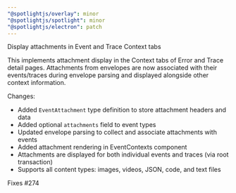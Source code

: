 ```yaml
---
"@spotlightjs/overlay": minor
"@spotlightjs/spotlight": minor
"@spotlightjs/electron": patch
---
```


Display attachments in Event and Trace Context tabs

This implements attachment display in the Context tabs of Error and Trace detail pages. Attachments from envelopes are now associated with their events/traces during envelope parsing and displayed alongside other context information.

Changes:
- Added `EventAttachment` type definition to store attachment headers and data
- Added optional `attachments` field to event types
- Updated envelope parsing to collect and associate attachments with events
- Added attachment rendering in EventContexts component
- Attachments are displayed for both individual events and traces (via root transaction)
- Supports all content types: images, videos, JSON, code, and text files

Fixes #274
